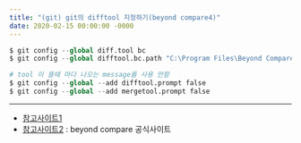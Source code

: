 ```yaml
---
title: "(git) git의 difftool 지정하기(beyond compare4)"
date: 2020-02-15 00:00:00 -0000
---
```


```s
$ git config --global diff.tool bc
$ git config --global difftool.bc.path "C:\Program Files\Beyond Compare 4\bcomp.exe"

# tool 이 뜰때 마다 나오는 message를 사용 안함
$ git config --global --add difftool.prompt false
$ git config --global --add mergetool.prompt false
```

---

* [참고사이트1](https://www.lesstif.com/pages/viewpage.action?pageId=17105535)
* [참고사이트2](http://www.scootersoftware.com/support.php?zz=kb_vcs#gitwindows) : beyond compare 공식사이트